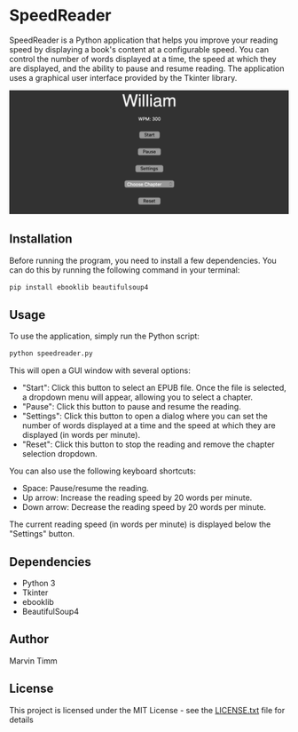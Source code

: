 # SpeedReader

SpeedReader is a Python application that helps you improve your reading speed by displaying a book's content at a configurable speed. You can control the number of words displayed at a time, the speed at which they are displayed, and the ability to pause and resume reading. The application uses a graphical user interface provided by the Tkinter library.

![Screenshot of the application](screenshot.png)

## Installation

Before running the program, you need to install a few dependencies. You can do this by running the following command in your terminal:

```bash
pip install ebooklib beautifulsoup4
```

## Usage

To use the application, simply run the Python script:

```bash
python speedreader.py
```

This will open a GUI window with several options:

- "Start": Click this button to select an EPUB file. Once the file is selected, a dropdown menu will appear, allowing you to select a chapter.
- "Pause": Click this button to pause and resume the reading.
- "Settings": Click this button to open a dialog where you can set the number of words displayed at a time and the speed at which they are displayed (in words per minute).
- "Reset": Click this button to stop the reading and remove the chapter selection dropdown.

You can also use the following keyboard shortcuts:

- Space: Pause/resume the reading.
- Up arrow: Increase the reading speed by 20 words per minute.
- Down arrow: Decrease the reading speed by 20 words per minute.

The current reading speed (in words per minute) is displayed below the "Settings" button.

## Dependencies

- Python 3
- Tkinter
- ebooklib
- BeautifulSoup4

## Author

Marvin Timm

## License

This project is licensed under the MIT License - see the [LICENSE.txt](LICENSE.txt) file for details
